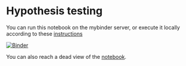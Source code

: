 # Hypothesis testing

You can run this notebook on the mybinder server, or execute it locally according to these [instructions](../readme.md)

[![Binder](https://mybinder.org/badge_logo.svg)](https://mybinder.org/v2/gh/statisticalbiotechnology/cb2030/master?filepath=nb%2Ftesting%2Ftesting.ipynb)

You can also reach a dead view of the [notebook](https://nbviewer.jupyter.org/github/statisticalbiotechnology/cb2030/blob/master/nb/testing/testing.ipynb).
